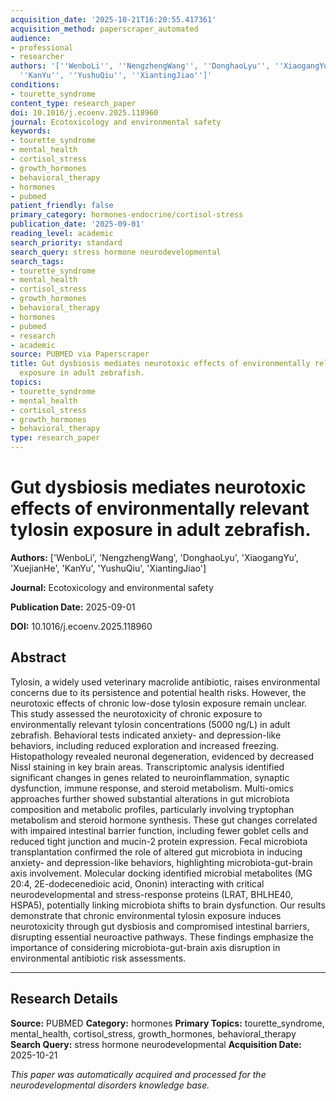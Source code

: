 ```yaml
---
acquisition_date: '2025-10-21T16:20:55.417361'
acquisition_method: paperscraper_automated
audience:
- professional
- researcher
authors: '[''WenboLi'', ''NengzhengWang'', ''DonghaoLyu'', ''XiaogangYu'', ''XuejianHe'',
  ''KanYu'', ''YushuQiu'', ''XiantingJiao'']'
conditions:
- tourette_syndrome
content_type: research_paper
doi: 10.1016/j.ecoenv.2025.118960
journal: Ecotoxicology and environmental safety
keywords:
- tourette_syndrome
- mental_health
- cortisol_stress
- growth_hormones
- behavioral_therapy
- hormones
- pubmed
patient_friendly: false
primary_category: hormones-endocrine/cortisol-stress
publication_date: '2025-09-01'
reading_level: academic
search_priority: standard
search_query: stress hormone neurodevelopmental
search_tags:
- tourette_syndrome
- mental_health
- cortisol_stress
- growth_hormones
- behavioral_therapy
- hormones
- pubmed
- research
- academic
source: PUBMED via Paperscraper
title: Gut dysbiosis mediates neurotoxic effects of environmentally relevant tylosin
  exposure in adult zebrafish.
topics:
- tourette_syndrome
- mental_health
- cortisol_stress
- growth_hormones
- behavioral_therapy
type: research_paper
---
```


# Gut dysbiosis mediates neurotoxic effects of environmentally relevant tylosin exposure in adult zebrafish.

**Authors:** ['WenboLi', 'NengzhengWang', 'DonghaoLyu', 'XiaogangYu', 'XuejianHe', 'KanYu', 'YushuQiu', 'XiantingJiao']

**Journal:** Ecotoxicology and environmental safety

**Publication Date:** 2025-09-01

**DOI:** 10.1016/j.ecoenv.2025.118960

## Abstract

Tylosin, a widely used veterinary macrolide antibiotic, raises environmental concerns due to its persistence and potential health risks. However, the neurotoxic effects of chronic low-dose tylosin exposure remain unclear. This study assessed the neurotoxicity of chronic exposure to environmentally relevant tylosin concentrations (5000 ng/L) in adult zebrafish. Behavioral tests indicated anxiety- and depression-like behaviors, including reduced exploration and increased freezing. Histopathology revealed neuronal degeneration, evidenced by decreased Nissl staining in key brain areas. Transcriptomic analysis identified significant changes in genes related to neuroinflammation, synaptic dysfunction, immune response, and steroid metabolism. Multi-omics approaches further showed substantial alterations in gut microbiota composition and metabolic profiles, particularly involving tryptophan metabolism and steroid hormone synthesis. These gut changes correlated with impaired intestinal barrier function, including fewer goblet cells and reduced tight junction and mucin-2 protein expression. Fecal microbiota transplantation confirmed the role of altered gut microbiota in inducing anxiety- and depression-like behaviors, highlighting microbiota-gut-brain axis involvement. Molecular docking identified microbial metabolites (MG 20:4, 2E-dodecenedioic acid, Ononin) interacting with critical neurodevelopmental and stress-response proteins (LRAT, BHLHE40, HSPA5), potentially linking microbiota shifts to brain dysfunction. Our results demonstrate that chronic environmental tylosin exposure induces neurotoxicity through gut dysbiosis and compromised intestinal barriers, disrupting essential neuroactive pathways. These findings emphasize the importance of considering microbiota-gut-brain axis disruption in environmental antibiotic risk assessments.

---

## Research Details

**Source:** PUBMED
**Category:** hormones
**Primary Topics:** tourette_syndrome, mental_health, cortisol_stress, growth_hormones, behavioral_therapy
**Search Query:** stress hormone neurodevelopmental
**Acquisition Date:** 2025-10-21

*This paper was automatically acquired and processed for the neurodevelopmental disorders knowledge base.*
